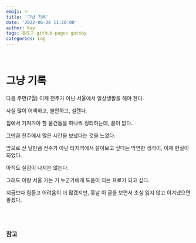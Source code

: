 ```yaml
---
emoji: 🔥
title: '그냥 기록'
date: '2022-06-28 11:20:00'
author: Kay
tags: 블로그 github-pages gatsby
categories: Log
---
```


<br>

# 그냥 기록
다음 주면(7월) 이제 전주가 아닌 서울에서 일상생활을 해야 한다.

사실 많이 어색하고, 불안하고, 설렌다.

집에서 가져가야 할 물건들을 하나씩 정리하는데, 끝이 없다.

그만큼 전주에서 많은 시간을 보냈다는 것을 느꼈다.

앞으로 산 날만큼 전주가 아닌 타지역에서 살아보고 싶다는 막연한 생각이, 이제 현실이 되었다.

아직도 실감이 나지는 않는다.

그래도 이왕 서울 가는 거 누군가에게 도움이 되는 프로가 되고 싶다.

지금보다 힘들고 어려움이 더 많겠지만, 훗날 이 글을 보면서 초심 잃지 않고 이겨냈으면 좋겠다.

<br>
<br>

### 참고


```toc
```